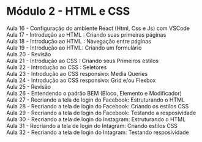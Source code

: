 <h1> Módulo 2 - HTML e CSS </h1>
Aula 16 - Configuração do ambiente React (Html, Css e Js) com VSCode
<br>
Aula 17 - Introdução ao HTML : Criando suas primeiras páginas
<br>
Aula 18 - Introdução ao HTML : Navegação entre páginas
<br>
Aula 19 - Introdução ao HTML: Criando um formulário
<br>
Aula 20 - Revisão
<br>
Aula 21 - Introdução ao CSS : Criando seus Primeiros estilos
<br>
Aula 22 - Introdução ao CSS : Seletores
<br>
Aula 23 - Introdução ao CSS responsivo: Media Queries 
<br>
Aula 24 - Introdução ao CSS responsivo: Grid e/ou Flexbox
<br>
Aula 25 - Revisão
<br>
Aula 26 - Entendendo o padrâo BEM (Bloco, Elemento e Modificador)
<br>
Aula 27 - Recriando a tela de login do Facebook: Estruturando o HTML
<br>
Aula 28 - Recriando a tela de login do Facebook: Criando os estilos CSS
<br>
Aula 29 - Recriando a tela de login do Facebook: Testando a resposividade
<br>
Aula 30 - Recriando a tela de login do Instagram: Estruturando o HTML
<br>
Aula 31 - Recriando a tela de login do Intagram: Criando estilos CSS
<br>
Aula 32 - Recriando a tela de login do Intagram: Testando resposividade

